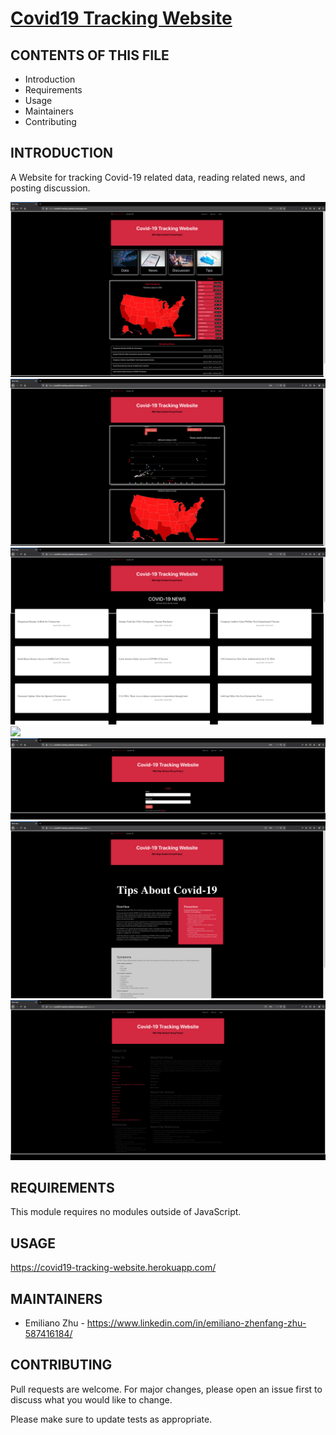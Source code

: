 # [Covid19 Tracking Website](https://covid19-tracking-website.herokuapp.com/)


CONTENTS OF THIS FILE
---------------------

 * Introduction
 * Requirements
 * Usage
 * Maintainers
 * Contributing


INTRODUCTION
------------

A Website for tracking Covid-19 related data, reading related news, and posting discussion.

![](https://github.com/Covid19Site/Covid19-Tracking-Website/blob/master/Home-Page.png?raw=true)
![](https://github.com/Covid19Site/Covid19-Tracking-Website/blob/master/Data-Page.png?raw=true)
![](https://github.com/Covid19Site/Covid19-Tracking-Website/blob/master/News-Page.png?raw=true)
![](https://github.com/Covid19Site/Covid19-Tracking-Website/blob/master/Discusion-Page.png?raw=true)
![](https://github.com/Covid19Site/Covid19-Tracking-Website/blob/master/Login-Page.png?raw=true)
![](https://github.com/Covid19Site/Covid19-Tracking-Website/blob/master/Tips-Page.png?raw=true)
![](https://github.com/Covid19Site/Covid19-Tracking-Website/blob/master/About-Us-Page.png?raw=true)


REQUIREMENTS
------------

This module requires no modules outside of JavaScript.


USAGE
-------------

https://covid19-tracking-website.herokuapp.com/


MAINTAINERS
-----------

 * Emiliano Zhu - https://www.linkedin.com/in/emiliano-zhenfang-zhu-587416184/


CONTRIBUTING
-----------

Pull requests are welcome. For major changes, please open an issue first to
discuss what you would like to change.

Please make sure to update tests as appropriate.
